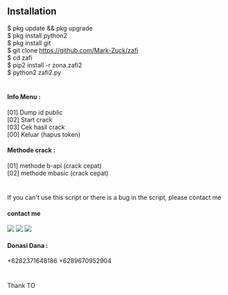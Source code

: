 ## Installation
$ pkg update && pkg upgrade <br>
$ pkg install python2 <br>
$ pkg install git <br>
$ git clone https://github.com/Mark-Zuck/zafi <br>
$ cd zafi <br>
$ pip2 install -r zona.zafi2 <br>
$ python2 zafi2.py <br>
#
#### Info Menu :<br>
 [01] Dump id public <br>
 [02] Start crack <br>
 [03] Cek hasil crack <br>
 [00] Keluar (hapus token) <br>
#### Methode crack :
 [01] methode b-api (crack cepat) <br>
 [02] methode mbasic (crack cepat) <br>
#
If you can't use this script or there is a bug in the script, please contact me
#### contact me
[![](https://img.shields.io/badge/Facebook-blue?logo=Facebook&logoColor=blue&labelColor=white)](https://www.facebook.com/romi.afrizal.102)
[![](https://img.shields.io/badge/Whatsapp-CHAT-red?logo=Whatsapp&logoColor=Brightgreen&labelColor=white)](https://wa.me/6282371648186?text=Asalamualaikum+bang)
[![](https://img.shields.io/badge/Whatsapp-CHAT-red?logo=Whatsapp&logoColor=Brightgreen&labelColor=white)](https://wa.me/6289670952904?text=Asalamualaikum+bang)
#### Donasi Dana :
+6282371648186
+6289670952904
#
Thank TO 
